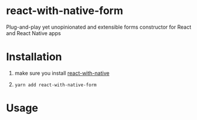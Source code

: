 # react-with-native-form

Plug-and-play yet unopinionated and extensible forms constructor for React and React Native apps

# Installation

1. make sure you install [react-with-native](../..)

2. `yarn add react-with-native-form`

# Usage
